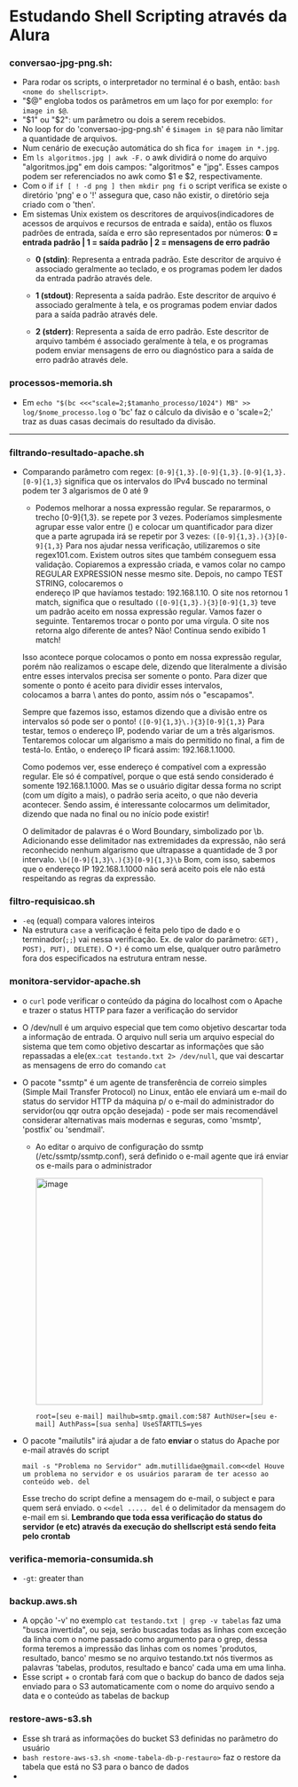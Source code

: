 # Estudando Shell Scripting através da Alura

### conversao-jpg-png.sh:
- Para rodar os scripts, o interpretador no terminal é o bash, então: ``bash <nome do shellscript>``.
- "$@" engloba todos os parâmetros em um laço for por exemplo: ``for image in $@``.
- "$1" ou "$2": um parâmetro ou dois a serem recebidos.
- No loop for do 'conversao-jpg-png.sh' é ``$imagem in $@`` para não limitar a quantidade de arquivos.
- Num cenário de execução automática do sh fica ``for imagem in *.jpg``.
- Em ``ls algoritmos.jpg | awk -F.`` o awk dividirá o nome do arquivo "algoritmos.jpg" em dois campos: "algoritmos" e "jpg". Esses campos podem ser referenciados no awk como $1 e $2, respectivamente.
- Com o if ``if [ ! -d png ] then mkdir png fi`` o script verifica se existe o diretório 'png' e o '!' assegura que, caso não existir, o diretório seja criado com o 'then'.
- Em sistemas Unix existem os descritores de arquivos(indicadores de acessos de arquivos e recursos de entrada e saída), então os fluxos padrões de entrada, saída e erro são representados por números:
  **0 = entrada padrão | 1 = saída padrão | 2 = mensagens de erro padrão**
   - **0 (stdin)**: Representa a entrada padrão. Este descritor de arquivo é associado geralmente ao teclado, e os programas podem ler dados da entrada padrão através dele.

   - **1 (stdout)**: Representa a saída padrão. Este descritor de arquivo é associado geralmente à tela, e os programas podem enviar dados para a saída padrão através dele.

   - **2 (stderr)**: Representa a saída de erro padrão. Este descritor de arquivo também é associado geralmente à tela, e os programas podem enviar mensagens de erro ou diagnóstico para a saída de erro padrão através dele.

### processos-memoria.sh
- Em `` echo "$(bc <<<"scale=2;$tamanho_processo/1024") MB" >> log/$nome_processo.log `` o 'bc' faz o cálculo da divisão e o 'scale=2;' traz as duas casas decimais do resultado da divisão. 

----------------------------

### filtrando-resultado-apache.sh
-  Comparando parâmetro com regex: ``[0-9]{1,3}.[0-9]{1,3}.[0-9]{1,3}.[0-9]{1,3}`` significa que os intervalos do IPv4 buscado no terminal podem ter 3 algarismos de 0 até 9
   - Podemos melhorar a nossa expressão regular. Se repararmos, o trecho [0-9]{1,3}. se repete por 3 vezes. Poderíamos simplesmente agrupar esse valor entre () e colocar um quantificador para dizer que a parte agrupada irá se repetir por 3 vezes:
    ``([0-9]{1,3}.){3}[0-9]{1,3}`` 
    Para nos ajudar nessa verificação, utilizaremos o site regex101.com. Existem outros sites que também conseguem essa validação. Copiaremos a expressão criada, e vamos colar no campo REGULAR EXPRESSION nesse mesmo site. Depois, no campo TEST STRING, colocaremos o   
    endereço IP que havíamos testado: 192.168.1.10.
    O site nos retornou 1 match, significa que o resultado ``([0-9]{1,3}.){3}[0-9]{1,3}`` teve um padrão aceito em nossa expressão regular. Vamos fazer o seguinte. Tentaremos trocar o ponto por uma vírgula. O site nos retorna algo diferente de antes? Não! Continua 
    sendo    exibido 1 match!
   
   Isso acontece porque colocamos o ponto em nossa expressão regular, porém não realizamos o escape dele, dizendo que literalmente a divisão entre esses intervalos precisa ser somente o ponto. Para dizer que somente o ponto é aceito para dividir esses intervalos,      
   colocamos a barra \ antes do ponto, assim nós o "escapamos".
   
   Sempre que fazemos isso, estamos dizendo que a divisão entre os intervalos só pode ser o ponto! ``([0-9]{1,3}\.){3}[0-9]{1,3}``
   Para testar, temos o endereço IP, podendo variar de um a três algarismos. Tentaremos colocar um algarismo a mais do permitido no final, a fim de testá-lo. Então, o endereço IP ficará assim: 192.168.1.1000.
   
   Como podemos ver, esse endereço é compatível com a expressão regular. Ele só é compatível, porque o que está sendo considerado é somente 192.168.1.1000. Mas se o usuário digitar dessa forma no script (com um dígito a mais), o padrão seria aceito, o que não deveria      acontecer. Sendo assim, é interessante colocarmos um delimitador, dizendo que nada no final ou no início pode existir!
   
   O delimitador de palavras é o Word Boundary, simbolizado por \b. Adicionando esse delimitador nas extremidades da expressão, não será reconhecido nenhum algarismo que ultrapasse a quantidade de 3 por intervalo. ``\b([0-9]{1,3}\.){3}[0-9]{1,3}\b``
   Bom, com isso, sabemos que o endereço IP 192.168.1.1000 não será aceito pois ele não está respeitando as regras da expressão.

### filtro-requisicao.sh
- ``-eq`` (equal) compara valores inteiros
- Na estrutura ``case`` a verificação é feita pelo tipo de dado e o terminador(``;;``) vai nessa verificação. Ex. de valor do parâmetro: ``GET), POST), PUT), DELETE)``. O ``*)`` é como um else, qualquer outro parâmetro fora dos especificados na estrutura entram nesse.

### monitora-servidor-apache.sh
- o ``curl`` pode verificar o conteúdo da página do localhost com o Apache e trazer o status HTTP para fazer a verificação do servidor
- O /dev/null é um arquivo especial que tem como objetivo descartar toda a informação de entrada. O arquivo null seria um arquivo especial do sistema que tem como objetivo descartar as informações que são repassadas a ele(ex.:``cat testando.txt 2> /dev/null``, que vai    descartar as mensagens de erro do comando ``cat``
- O pacote "ssmtp" é um agente de transferência de correio simples (Simple Mail Transfer Protocol) no Linux, então ele enviará um e-mail do status do servidor HTTP da máquina p/ o e-mail do administrador do servidor(ou qqr outra opção desejada) - pode ser mais recomendável considerar alternativas mais modernas e seguras, como 'msmtp', 'postfix' ou 'sendmail'.
  - Ao editar o arquivo de configuração do ssmtp (/etc/ssmtp/ssmtp.conf), será definido o e-mail agente que irá enviar os e-mails para o administrador
    
    <img width="409" alt="image" src="https://github.com/CarolinaSFreitas/shellscript-studies/assets/99994934/2c2a52c1-b6ce-422f-a6ef-9f005be2102c">

    ``
    root=[seu e-mail]
    mailhub=smtp.gmail.com:587
    AuthUser=[seu e-mail]
    AuthPass=[sua senha]
    UseSTARTTLS=yes
    ``
    
- O pacote "mailutils" irá ajudar a de fato **enviar** o status do Apache por e-mail através do script
  
  ``mail -s "Problema no Servidor" adm.mutillidae@gmail.com<<del
    Houve um problema no servidor e os usuários pararam de ter acesso ao conteúdo web.
    del
  ``
  
  Esse trecho do script define a mensagem do e-mail, o subject e para quem será enviado. o ``<<del ..... del`` é o delimitador da mensagem do e-mail em si.
  **Lembrando que toda essa verificação do status do servidor (e etc) através da execução do shellscript está sendo feita pelo crontab**

### verifica-memoria-consumida.sh
- ``-gt``: greater than

### backup.aws.sh
- A opção '-v' no exemplo ``cat testando.txt | grep -v tabelas`` faz uma "busca invertida", ou seja, serão buscadas todas as linhas com exceção da linha com o nome passado como argumento para o grep, dessa forma teremos a impressão das linhas com os nomes 'produtos, resultado, banco' mesmo se no arquivo testando.txt nós tivermos as palavras 'tabelas, produtos, resultado e banco' cada uma em uma linha.
- Esse script + o crontab fará com que o backup do banco de dados seja enviado para o S3 automaticamente com o  nome do arquivo sendo a data e o conteúdo as tabelas de backup

### restore-aws-s3.sh
- Esse sh trará as informações do bucket S3 definidas no parâmetro do usuário
- ``bash restore-aws-s3.sh <nome-tabela-db-p-restauro>`` faz o restore da tabela que está no S3 para o banco de dados 
- 